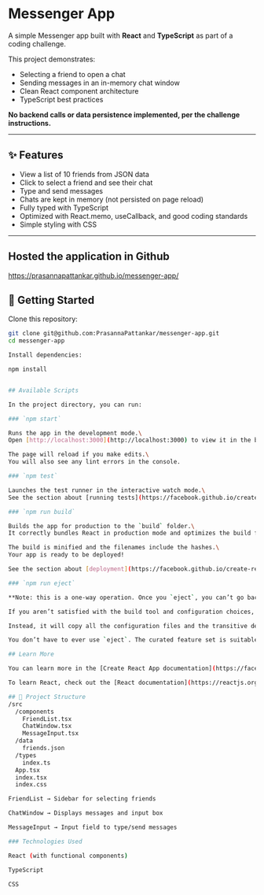 # Messenger App

A simple Messenger app built with **React** and **TypeScript** as part of a coding challenge.

This project demonstrates:
- Selecting a friend to open a chat
- Sending messages in an in-memory chat window
- Clean React component architecture
- TypeScript best practices

**No backend calls or data persistence implemented, per the challenge instructions.**

---

## ✨ Features

- View a list of 10 friends from JSON data
- Click to select a friend and see their chat
- Type and send messages
- Chats are kept in memory (not persisted on page reload)
- Fully typed with TypeScript
- Optimized with React.memo, useCallback, and good coding standards
- Simple styling with CSS

---
## Hosted the application in Github

https://prasannapattankar.github.io/messenger-app/

## 🚀 Getting Started

Clone this repository:

```bash
git clone git@github.com:PrasannaPattankar/messenger-app.git
cd messenger-app

Install dependencies:

npm install


## Available Scripts

In the project directory, you can run:

### `npm start`

Runs the app in the development mode.\
Open [http://localhost:3000](http://localhost:3000) to view it in the browser.

The page will reload if you make edits.\
You will also see any lint errors in the console.

### `npm test`

Launches the test runner in the interactive watch mode.\
See the section about [running tests](https://facebook.github.io/create-react-app/docs/running-tests) for more information.

### `npm run build`

Builds the app for production to the `build` folder.\
It correctly bundles React in production mode and optimizes the build for the best performance.

The build is minified and the filenames include the hashes.\
Your app is ready to be deployed!

See the section about [deployment](https://facebook.github.io/create-react-app/docs/deployment) for more information.

### `npm run eject`

**Note: this is a one-way operation. Once you `eject`, you can’t go back!**

If you aren’t satisfied with the build tool and configuration choices, you can `eject` at any time. This command will remove the single build dependency from your project.

Instead, it will copy all the configuration files and the transitive dependencies (webpack, Babel, ESLint, etc) right into your project so you have full control over them. All of the commands except `eject` will still work, but they will point to the copied scripts so you can tweak them. At this point you’re on your own.

You don’t have to ever use `eject`. The curated feature set is suitable for small and middle deployments, and you shouldn’t feel obligated to use this feature. However we understand that this tool wouldn’t be useful if you couldn’t customize it when you are ready for it.

## Learn More

You can learn more in the [Create React App documentation](https://facebook.github.io/create-react-app/docs/getting-started).

To learn React, check out the [React documentation](https://reactjs.org/).

## 📝 Project Structure
/src
  /components
    FriendList.tsx
    ChatWindow.tsx
    MessageInput.tsx
  /data
    friends.json
  /types
    index.ts
  App.tsx
  index.tsx
  index.css

FriendList → Sidebar for selecting friends

ChatWindow → Displays messages and input box

MessageInput → Input field to type/send messages

### Technologies Used

React (with functional components)

TypeScript

CSS
